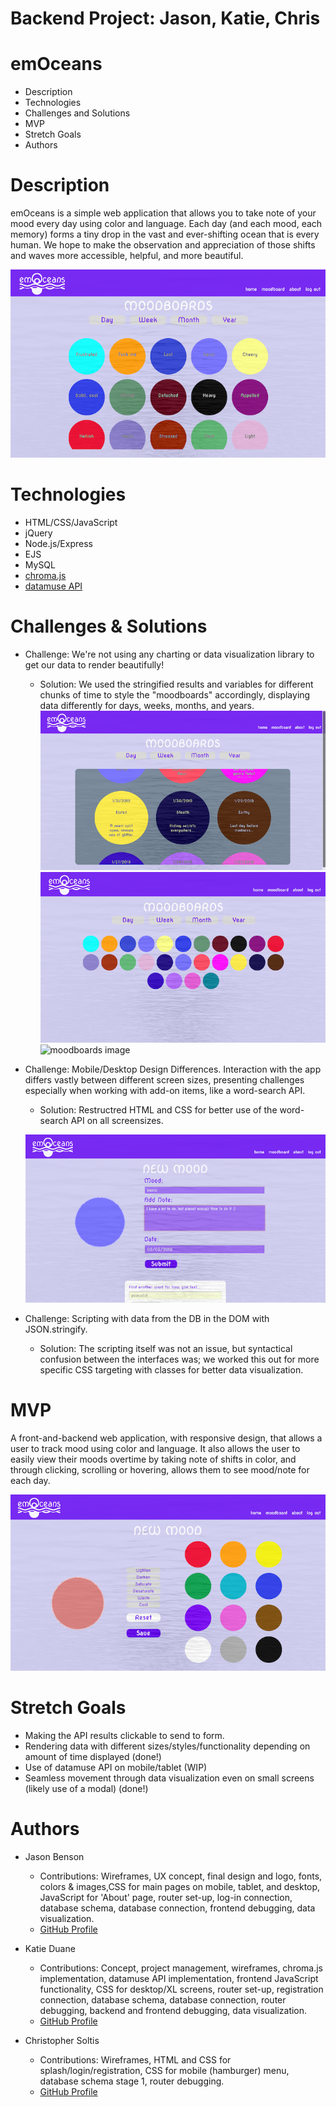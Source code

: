 # Backend Project: Jason, Katie, Chris

# emOceans

* Description
* Technologies
* Challenges and Solutions
* MVP
* Stretch Goals
* Authors

# Description
emOceans is a simple web application that allows you to take note of your mood every day using color and language. Each day (and each mood, each memory) forms a tiny drop in the vast and ever-shifting ocean that is every human. We hope to make the observation and appreciation of those shifts and waves more accessible, helpful, and more beautiful.

![moodboards image](_screenshots/moodsmonth.png)

# Technologies
- HTML/CSS/JavaScript
- jQuery
- Node.js/Express
- EJS
- MySQL
- [chroma.js](https://gka.github.io/chroma.js/)
- [datamuse API](https://www.datamuse.com/api/)

# Challenges & Solutions
- Challenge: We're not using any charting or data visualization library to get our
data to render beautifully!
    - Solution: We used the stringified results and variables for different chunks of time to style the "moodboards" accordingly, displaying data differently for days, weeks, months, and years.
    ![moodboards image](_screenshots/moodboardsdesktop.png)
    ![moodboards image](_screenshots/moodsyear.png)
    ![moodboards image](_screenshots/moodsmodalmonth.png)

- Challenge: Mobile/Desktop Design Differences. Interaction with the app differs vastly between different screen sizes, presenting challenges especially when working with add-on items, like a word-search API.
    - Solution: Restructred HTML and CSS for better use of the word-search API on all screensizes.

    ![moodboards image](_screenshots/newmooddesktop3.png)

- Challenge: Scripting with data from the DB in the DOM with JSON.stringify.
    - Solution: The scripting itself was not an issue, but syntactical confusion between the interfaces was; we worked this out for more specific CSS targeting with classes for better data visualization.  

# MVP
A front-and-backend web application, with responsive design, that allows a user to track mood using color and language. It also allows the user to easily view their moods overtime by taking note of shifts in color, and through clicking, scrolling or hovering, allows them to see mood/note for each day.

![moodboards image](_screenshots/newmooddesktop2.png)

# Stretch Goals
- Making the API results clickable to send to form.
- Rendering data with different sizes/styles/functionality depending on amount of time displayed (done!)
- Use of datamuse API on mobile/tablet (WIP)
- Seamless movement through data visualization even on small screens (likely use of a modal) (done!)


# Authors
- Jason Benson
  - Contributions: Wireframes, UX concept, final design and logo, fonts, colors & images,CSS for main pages on mobile, tablet, and desktop, JavaScript for 'About' page, router set-up, log-in connection, database schema, database connection, frontend debugging, data visualization.
  - [GitHub Profile](https://github.com/jasonpbenson)

- Katie Duane
  - Contributions: Concept, project management, wireframes, chroma.js implementation, datamuse API implementation, frontend JavaScript functionality, CSS for desktop/XL screens, router set-up, registration connection, database schema, database connection, router debugging, backend and frontend debugging, data visualization.
  - [GitHub Profile](https://github.com/katiejduane)
  
- Christopher Soltis
  - Contributions: Wireframes, HTML and CSS for splash/login/registration, CSS for mobile (hamburger) menu, database schema stage 1, router debugging.
  - [GitHub Profile](https://github.com/cdsalty)

  